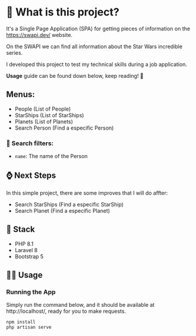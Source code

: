 # 🐘 What is this project?
It's a Single Page Application (SPA) for getting pieces of information on the https://swapi.dev/ website.

On the SWAPI we can find all information about the Star Wars incredible series.  

I developed this project to test my technical skills during a job application.

**Usage** guide can be found down below, keep reading! 🙂 

## Menus:
- People (List of People)
- StarShips (List of StarShips)
- Planets (List of Planets)
- Search Person (Find a especific Person)

### 🔎 Search filters:
- `name`: The name of the Person

## :watch: Next Steps
In this simple project, there are some improves that I will do affter:
- Search StarShips (Find a especific StarShip)
- Search Planet (Find a especific Planet)

## 🚀 Stack
- PHP 8.1
- Laravel 8
- Bootstrap 5

## 🧑‍💻 Usage

### Running the App
Simply run the command below, and it should be available at http://localhost/, ready for you to make requests.
```
npm install
php artisan serve

